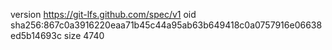 version https://git-lfs.github.com/spec/v1
oid sha256:867c0a3916220eaa71b45c44a95ab63b649418c0a0757916e06638ed5b14693c
size 4740
